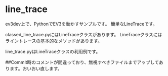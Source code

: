 # line_trace
ev3dev上で、PythonでEV3を動かすサンプルです。
簡単なLineTraceです。

classed_line_trace.pyにはLineTraceクラスがあります。
LineTraceクラスにはライントレースの基本的なメソッドがあります。

line_trace.pyはLineTraceクラスの利用例です。

##Commit時のコメントが間違っており、無視すべきファイルまでアップしてあります。おいおい直します。
